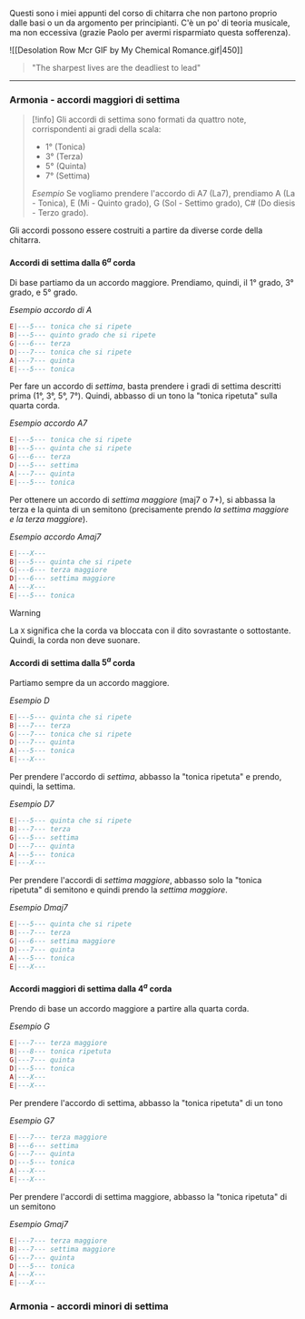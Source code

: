 Questi sono i miei appunti del corso di chitarra che non partono proprio dalle basi o un da argomento per principianti. C'è un po' di teoria musicale, ma non eccessiva (grazie Paolo per avermi risparmiato questa sofferenza).

![[Desolation Row Mcr GIF by My Chemical Romance.gif|450]]

>"The sharpest lives are the deadliest to lead"

---
### Armonia - accordi maggiori di settima

>[!info]
>Gli accordi di settima sono formati da quattro note, corrispondenti ai gradi della scala:
>- 1° (Tonica)
>- 3° (Terza)
>- 5° (Quinta)
>- 7° (Settima)
>
>*Esempio*
>Se vogliamo prendere l'accordo di A7 (La7), prendiamo A (La - Tonica), E (Mi - Quinto grado), G (Sol - Settimo grado), C# (Do diesis - Terzo grado). 

Gli accordi possono essere costruiti a partire da diverse corde della chitarra.

#### Accordi di settima dalla $6^{ a}$ corda

Di base partiamo da un accordo maggiore. Prendiamo, quindi, il 1° grado, 3° grado, e 5° grado.

*Esempio accordo di A*
```lua
E|---5--- tonica che si ripete
B|---5--- quinto grado che si ripete
G|---6--- terza
D|---7--- tonica che si ripete
A|---7--- quinta
E|---5--- tonica
```

Per fare un accordo di *settima*, basta prendere i gradi di settima descritti prima (1°, 3°, 5°, 7°).
Quindi, abbasso di un tono la "tonica ripetuta" sulla quarta corda.

*Esempio accordo A7*
```Lua
E|---5--- tonica che si ripete
B|---5--- quinta che si ripete
G|---6--- terza
D|---5--- settima
A|---7--- quinta
E|---5--- tonica
```

Per ottenere un accordo di *settima maggiore* (maj7 o 7+), si abbassa la terza e la quinta di un semitono (precisamente prendo *la settima maggiore e la terza maggiore*).

*Esempio accordo Amaj7*
```Lua
E|---X---
B|---5--- quinta che si ripete
G|---6--- terza maggiore
D|---6--- settima maggiore
A|---X---
E|---5--- tonica
```

>[!warning]
>La `X` significa che la corda va bloccata con il dito sovrastante o sottostante. Quindi, la corda non deve suonare.

#### Accordi di settima dalla $5^{ a }$ corda

Partiamo sempre da un accordo maggiore.

*Esempio D*
```Lua
E|---5--- quinta che si ripete
B|---7--- terza
G|---7--- tonica che si ripete
D|---7--- quinta
A|---5--- tonica
E|---X---
```

Per prendere l'accordo di *settima*, abbasso la "tonica ripetuta" e prendo, quindi, la settima.

*Esempio D7*
```Lua
E|---5--- quinta che si ripete
B|---7--- terza
G|---5--- settima
D|---7--- quinta
A|---5--- tonica
E|---X---
```

Per prendere l'accordi di *settima maggiore*, abbasso solo la "tonica ripetuta" di semitono e quindi prendo la *settima maggiore*.

*Esempio Dmaj7*
```Lua
E|---5--- quinta che si ripete
B|---7--- terza
G|---6--- settima maggiore
D|---7--- quinta
A|---5--- tonica
E|---X---
```

#### Accordi maggiori di settima dalla $4^{ a }$ corda

Prendo di base un accordo maggiore a partire alla quarta corda.

*Esempio G*
```Lua
E|---7--- terza maggiore
B|---8--- tonica ripetuta
G|---7--- quinta
D|---5--- tonica
A|---X--- 
E|---X---
```

Per prendere l'accordo di settima, abbasso la "tonica ripetuta" di un tono

*Esempio G7*
```Lua
E|---7--- terza maggiore
B|---6--- settima
G|---7--- quinta
D|---5--- tonica
A|---X--- 
E|---X---
```

Per prendere l'accordi di settima maggiore, abbasso la "tonica ripetuta" di un semitono

*Esempio Gmaj7*
```Lua
E|---7--- terza maggiore
B|---7--- settima maggiore
G|---7--- quinta
D|---5--- tonica
A|---X--- 
E|---X---
```


### Armonia - accordi minori di settima
